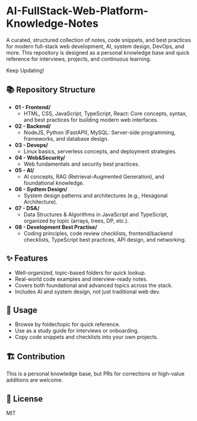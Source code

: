 
# AI-FullStack-Web-Platform-Knowledge-Notes

A curated, structured collection of notes, code snippets, and best practices for modern full-stack web development, AI, system design, DevOps, and more. This repository is designed as a personal knowledge base and quick reference for interviews, projects, and continuous learning.

Keep Updating!

## 📚 Repository Structure

- **01 - Frontend/**
  - HTML, CSS, JavaScript, TypeScript, React: Core concepts, syntax, and best practices for building modern web interfaces.
- **02 - Backend/**
  - NodeJS, Python (FastAPI), MySQL: Server-side programming, frameworks, and database design.
- **03 - Devops/**
  - Linux basics, serverless concepts, and deployment strategies.
- **04 - Web&Security/**
  - Web fundamentals and security best practices.
- **05 - AI/**
  - AI concepts, RAG (Retrieval-Augmented Generation), and foundational knowledge.
- **06 - Sydtem Design/**
  - System design patterns and architectures (e.g., Hexagonal Architecture).
- **07 - DSA/**
  - Data Structures & Algorithms in JavaScript and TypeScript, organized by topic (arrays, trees, DP, etc.).
- **08 - Development Best Practise/**
  - Coding principles, code review checklists, frontend/backend checklists, TypeScript best practices, API design, and networking.

## ✨ Features

- Well-organized, topic-based folders for quick lookup.
- Real-world code examples and interview-ready notes.
- Covers both foundational and advanced topics across the stack.
- Includes AI and system design, not just traditional web dev.

## 🚀 Usage

- Browse by folder/topic for quick reference.
- Use as a study guide for interviews or onboarding.
- Copy code snippets and checklists into your own projects.

## 🏗️ Contribution

This is a personal knowledge base, but PRs for corrections or high-value additions are welcome.

## 📄 License

MIT
